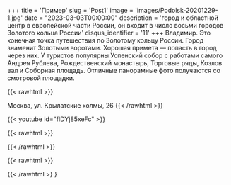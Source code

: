 
+++
title = 'Пример'
slug = 'Post1'
image = 'images/Podolsk-20201229-1.jpg'
date = "2023-03-03T00:00:00"
description = 'город и областной центр в европейской части России, он входит в число восьми городов Золотого кольца России'
disqus_identifier = '11'
+++
Владимир. Это конечная точка путешествия по Золотому кольцу России. Город знаменит Золотыми воротами. Хорошая примета — попасть в город через них. У туристов популярны Успенский собор с работами самого Андрея Рублева, Рождественский монастырь, Торговые ряды, Козлов вал и Соборная площадь. Отличные панорамные фото получаются со смотровой площадки.


{{< rawhtml >}}
<script src="https://api-maps.yandex.ru/2.1/?apikey=316b18fe-0f3b-45d3-8930-26eafd8c0beb&lang=ru_RU&load=Geolink"
 type="text/javascript"></script>
 <span class="ymaps-geolink">
   Москва, ул. Крылатские холмы, 26
</span>
{{< /rawhtml >}}

{{< youtube id="fIDYj85xeFc" >}}


{{< rawhtml >}}
<script type="text/javascript" charset="utf-8" async src="https://api-maps.yandex.ru/services/constructor/1.0/js/?um=constructor%3A310cf72dabd996de0f1c262455693604c6870c63c39df27000697a86f5fcd8c9&amp;width=90%25&amp;height=633&amp;lang=ru_RU&amp;scroll=true;apikey=316b18fe-0f3b-45d3-8930-26eafd8c0beb"></script>
{{< /rawhtml >}}

{{< rawhtml >}}
<div data-tockify-component="calendar" data-tockify-calendar="testcalendar1111tqtq">
</div>
<script data-cfasync="false" data-tockify-script="embed" src="https://public.tockify.com/browser/embed.js">
</script>
{{< /rawhtml >} }



